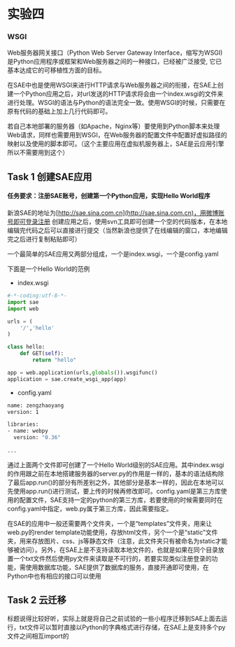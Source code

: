 # 实验四

### WSGI

Web服务器网关接口（Python Web Server Gateway Interface，缩写为WSGI)是Python应用程序或框架和Web服务器之间的一种接口，已经被广泛接受, 它已基本达成它的可移植性方面的目标。

在SAE中也是使用WSGI来进行HTTP请求与Web服务器之间的衔接，在SAE上创建一个Python应用之后，对url发送的HTTP请求将会由一个index.wsgi的文件来进行处理。WSGI的语法与Python的语法完全一致。使用WSGI的时候，只需要在原有代码的基础上加上几行代码即可。

若自己本地部署的服务器（如Apache，Nginx等）要使用到Python脚本来处理Web请求，同样也需要用到WSGI，在Web服务器的配置文件中配置好虚拟路径的映射以及使用的脚本即可。（这个主要应用在虚拟机服务器上，SAE是云应用引擎所以不需要用到这个）

## Task 1 创建SAE应用

#### 任务要求：注册SAE账号，创建第一个Python应用，实现Hello World程序

新浪SAE的地址为[http://sae.sina.com.cn](http://sae.sina.com.cn)，用微博账号即可登录注册
创建应用之后，使用svn工具即可创建一个空的代码版本，在本地编辑完代码之后可以直接进行提交（当然新浪也提供了在线编辑的窗口，本地编辑完之后进行复制粘贴即可）

一个最简单的SAE应用又两部分组成，一个是index.wsgi，一个是config.yaml

下面是一个Hello World的范例

- index.wsgi

```python
#-*-coding:utf-8-*-
import sae
import web

urls = (
	'/','hello'
)

class hello:
	def GET(self):
		return "hello"

app = web.application(urls,globals()).wsgifunc()
application = sae.create_wsgi_app(app)

```

- config.yaml

```bash
name: zengzhaoyang
version: 1

libraries:
- name: webpy 
  version: "0.36"
  
...

```

通过上面两个文件即可创建了一个Hello World级别的SAE应用。其中index.wsgi的作用跟之前在本地搭建服务器的server.py的作用是一样的，基本的语法结构除了最后app.run()的部分有所差别之外，其他部分是基本一样的，因此在本地可以先使用app.run()进行测试，要上传的时候再修改即可。config.yaml是第三方库使用的配置文件，SAE支持一定的python的第三方库，若要使用的时候需要同时在config.yaml中指定，web.py属于第三方库，因此需要指定。

在SAE的应用中一般还需要两个文件夹，一个是“templates”文件夹，用来让web.py的render template功能使用，存放html文件，另个一个是“static”文件夹，用来存放图片、css、js等静态文件（注意，此文件夹只有被命名为static才能够被访问）。另外，在SAE上是不支持读取本地文件的，也就是如果在同个目录放置一个txt文件然后使用py文件来读取是不可行的，若要实现类似注册登录的功能，需使用数据库功能，SAE提供了数据库的服务，直接开通即可使用，在Python中也有相应的接口可以使用

## Task 2 云迁移

标题说得比较好听，实际上就是将自己之前试验的一些小程序迁移到SAE上面去运行，txt文件可以暂时直接以Python的字典格式进行存储，在SAE上是支持多个py文件之间相互import的